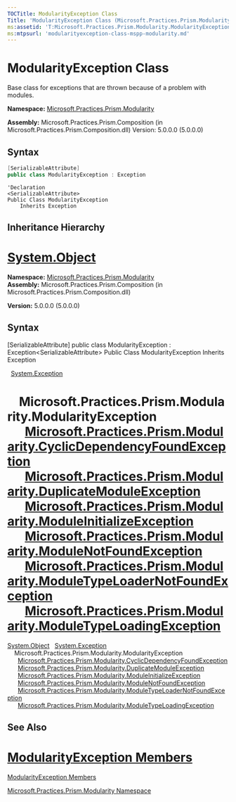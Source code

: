 ```yaml
---
TOCTitle: ModularityException Class
Title: 'ModularityException Class (Microsoft.Practices.Prism.Modularity)'
ms:assetid: 'T:Microsoft.Practices.Prism.Modularity.ModularityException'
ms:mtpsurl: 'modularityexception-class-mspp-modularity.md'
---
```



# ModularityException Class


Base class for exceptions that are thrown because of a problem with modules.


**Namespace:** [Microsoft.Practices.Prism.Modularity](mspp-modularity-namespace.md.aspx)

**Assembly:** Microsoft.Practices.Prism.Composition (in Microsoft.Practices.Prism.Composition.dll) Version: 5.0.0.0 (5.0.0.0)

## Syntax

```c#
[SerializableAttribute]
public class ModularityException : Exception
```
```VB
'Declaration
<SerializableAttribute>
Public Class ModularityException
	Inherits Exception
```

## Inheritance Hierarchy


[System.Object](http://msdn2.microsoft.com/en-us/library/e5kfa45b)
=======
**Namespace:** [Microsoft.Practices.Prism.Modularity](https://msdn.microsoft.com/library/microsoft.practices.prism.modularity)
**Assembly:** Microsoft.Practices.Prism.Composition (in Microsoft.Practices.Prism.Composition.dll)

**Version:** 5.0.0.0 (5.0.0.0)

## Syntax


[SerializableAttribute\] public class ModularityException : Exception&lt;SerializableAttribute&gt; Public Class ModularityException Inherits Exception


  [System.Exception](http://msdn2.microsoft.com/en-us/library/c18k6c59)


    Microsoft.Practices.Prism.Modularity.ModularityException
      [Microsoft.Practices.Prism.Modularity.CyclicDependencyFoundException](cyclicdependencyfoundexception-class-mspp-modularity.md.aspx)
      [Microsoft.Practices.Prism.Modularity.DuplicateModuleException](duplicatemoduleexception-class-mspp-modularity.md.aspx)
      [Microsoft.Practices.Prism.Modularity.ModuleInitializeException](moduleinitializeexception-class-mspp-modularity.md.aspx)
      [Microsoft.Practices.Prism.Modularity.ModuleNotFoundException](modulenotfoundexception-class-mspp-modularity.md.aspx)
      [Microsoft.Practices.Prism.Modularity.ModuleTypeLoaderNotFoundException](moduletypeloadernotfoundexception-class-mspp-modularity.md.aspx)
      [Microsoft.Practices.Prism.Modularity.ModuleTypeLoadingException](moduletypeloadingexception-class-mspp-modularity.md.aspx)
=======
<span id="familyToggle"></span>[System.Object](http://msdn.microsoft.com/en-us/library/e5kfa45b)
  [System.Exception](http://msdn.microsoft.com/en-us/library/c18k6c59)
    Microsoft.Practices.Prism.Modularity.ModularityException
      [Microsoft.Practices.Prism.Modularity.CyclicDependencyFoundException](https://msdn.microsoft.com/library/microsoft.practices.prism.modularity.cyclicdependencyfoundexception)
      [Microsoft.Practices.Prism.Modularity.DuplicateModuleException](https://msdn.microsoft.com/library/microsoft.practices.prism.modularity.duplicatemoduleexception)
      [Microsoft.Practices.Prism.Modularity.ModuleInitializeException](https://msdn.microsoft.com/library/microsoft.practices.prism.modularity.moduleinitializeexception)
      [Microsoft.Practices.Prism.Modularity.ModuleNotFoundException](https://msdn.microsoft.com/library/microsoft.practices.prism.modularity.modulenotfoundexception)
      [Microsoft.Practices.Prism.Modularity.ModuleTypeLoaderNotFoundException](https://msdn.microsoft.com/library/microsoft.practices.prism.modularity.moduletypeloadernotfoundexception)
      [Microsoft.Practices.Prism.Modularity.ModuleTypeLoadingException](https://msdn.microsoft.com/library/microsoft.practices.prism.modularity.moduletypeloadingexception)


## See Also


[ModularityException Members](modularityexception-members-mspp-modularity.md.aspx)
=======

[ModularityException Members](https://msdn.microsoft.com/allmembers.t:microsoft.practices.prism.modularity.modularityexception)

[Microsoft.Practices.Prism.Modularity Namespace](mspp-modularity-namespace.md.aspx)
